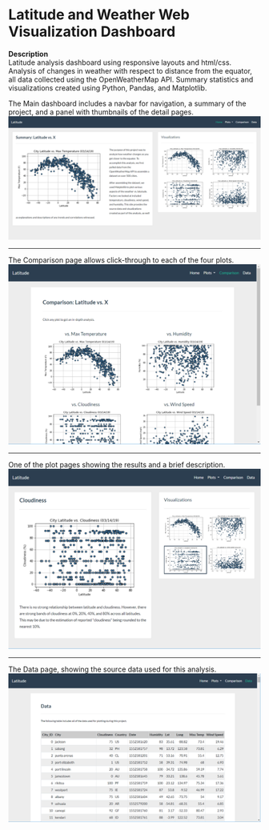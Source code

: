 # Latitude and Weather Web Visualization Dashboard

**Description**  
Latitude analysis dashboard using responsive layouts and html/css. Analysis of changes in weather with respect to distance from the equator, all data collected using the OpenWeatherMap API. Summary statistics and visualizations created using Python, Pandas, and Matplotlib.  

The Main dashboard includes a navbar for navigation, a summary of the project, and a panel with thumbnails of the detail pages.  
![alt text](images/screenshot_1.png "Dashboard")  

---  

The Comparison page allows click-through to each of the four plots.  
![alt text](images/screenshot_2.png "Comparison")

---  

One of the plot pages showing the results and a brief description.  
![alt text](images/screenshot_3.png "Cloudiness Page")

---  

The Data page, showing the source data used for this analysis.  
![alt text](images/screenshot_4.png "Data")